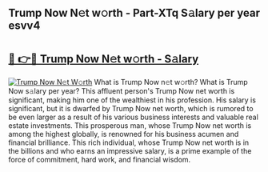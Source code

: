 ## Trump Now N𝚎t w𝚘rth - Part-XTq S𝚊lary per year esvv4

# <h2><a href="http://gc1n7c.nevu.top/?p=Trump+Now">🔗 👉🔴 Trump Now N𝚎t w𝚘rth - S𝚊lary</a></h2>

[![Trump Now N𝚎t W𝚘rth](https://i.imgur.com/Oavwk0R.jpeg)](http://gc1n7c.nevu.top/?p=Trump+Now)
What is Trump Now n𝚎t w𝚘rth? What is Trump Now s𝚊lary per year?
This affluent person's Trump Now net worth is significant, making him one of the wealthiest in his profession. His salary is significant, but it is dwarfed by Trump Now net worth, which is rumored to be even larger as a result of his various business interests and valuable real estate investments. This prosperous man, whose Trump Now net worth is among the highest globally, is renowned for his business acumen and financial brilliance. This rich individual, whose Trump Now net worth is in the billions and who earns an impressive salary, is a prime example of the force of commitment, hard work, and financial wisdom.
